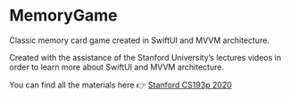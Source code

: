 # MemoryGame
Classic memory card game created in SwiftUI and MVVM architecture.

Created with the assistance of the Stanford University’s lectures videos in order to learn more about SwiftUI and MVVM architecture. 

You can find all the materials here :point_right: [Stanford CS193p 2020](https://cs193p.sites.stanford.edu)
